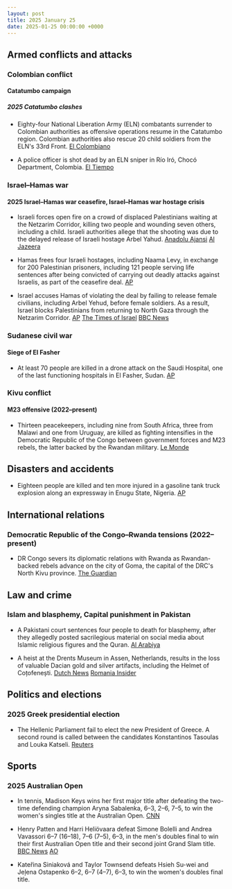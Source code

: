 ```yaml
---
layout: post
title: 2025 January 25
date: 2025-01-25 00:00:00 +0000
---
```


## Armed conflicts and attacks

### Colombian conflict

#### Catatumbo campaign

##### 2025 Catatumbo clashes

- Eighty-four National Liberation Army (ELN) combatants surrender to Colombian authorities as offensive operations resume in the Catatumbo region. Colombian authorities also rescue 20 child soldiers from the ELN's 33rd Front. [El Colombiano](https://www.elcolombiano.com/colombia/primeros-resultados-operaciones-militares-en-el-catatumbo-GE26447188)

- A police officer is shot dead by an ELN sniper in Río Iró, Chocó Department, Colombia. [El Tiempo](https://www.eltiempo.com/colombia/otras-ciudades/choco-muere-patrullero-de-la-policia-que-resulto-herido-durante-ataque-armado-del-eln-en-rio-iro-3420870)

### Israel–Hamas war

#### 2025 Israel–Hamas war ceasefire, Israel–Hamas war hostage crisis

- Israeli forces open fire on a crowd of displaced Palestinians waiting at the Netzarim Corridor, killing two people and wounding seven others, including a child. Israeli authorities allege that the shooting was due to the delayed release of Israeli hostage Arbel Yahud. [Anadolu Ajansi](https://www.aa.com.tr/en/middle-east/2-killed-7-injured-by-israeli-army-fire-in-gaza-in-violation-of-ceasefire/3462678) [Al Jazeera](https://www.aljazeera.com/program/newsfeed/2025/1/25/israeli-forces-fire-on-crowds-near-gazas-netzarim-corridor)

- Hamas frees four Israeli hostages, including Naama Levy, in exchange for 200 Palestinian prisoners, including 121 people serving life sentences after being convicted of carrying out deadly attacks against Israelis, as part of the ceasefire deal. [AP](https://apnews.com/article/israel-palestinians-hamas-war-news-ceasefire-hostages-01-25-2025-150674e17bd8b22f2c2c3aa4991cf061)

- Israel accuses Hamas of violating the deal by failing to release female civilians, including Arbel Yehud, before female soldiers. As a result, Israel blocks Palestinians from returning to North Gaza through the Netzarim Corridor. [AP](https://apnews.com/article/israel-palestinians-hamas-war-news-ceasefire-hostages-01-26-2025-d0f9d113ceec2dababe462967ee8d398) [The Times of Israel](https://www.timesofisrael.com/liveblog_entry/israel-wont-let-palestinians-return-to-north-gaza-until-hamas-releases-female-civilian-hostage-arbel-yehud-pms-office-says/) [BBC News](https://www.bbc.com/news/articles/c9qjy4lzqn3o)

### Sudanese civil war

#### Siege of El Fasher

- At least 70 people are killed in a drone attack on the Saudi Hospital, one of the last functioning hospitals in El Fasher, Sudan. [AP](https://apnews.com/article/sudan-war-hospital-attack-fasher-53f41de57ca442ed5dd3a8a1312f4052)

### Kivu conflict

#### M23 offensive (2022–present)

- Thirteen peacekeepers, including nine from South Africa, three from Malawi and one from Uruguay, are killed as fighting intensifies in the Democratic Republic of the Congo between government forces and M23 rebels, the latter backed by the Rwandan military. [Le Monde](https://www.lemonde.fr/en/le-monde-africa/article/2025/01/25/13-peacekeepers-killed-as-fighting-rages-in-eastern-drc_6737423_124.html)

## Disasters and accidents

- Eighteen people are killed and ten more injured in a gasoline tank truck explosion along an expressway in Enugu State, Nigeria. [AP](https://apnews.com/article/nigeria-tanker-explosion-gasoline-f2b546036ef8a0b4b1360333aed972f3)

## International relations

### Democratic Republic of the Congo–Rwanda tensions (2022–present)

- DR Congo severs its diplomatic relations with Rwanda as Rwandan-backed rebels advance on the city of Goma, the capital of the DRC's North Kivu province. [The Guardian](https://www.theguardian.com/global-development/2025/jan/25/rwandan-army-ready-to-invade-drc-and-help-rebels-seize-city)

## Law and crime

### Islam and blasphemy, Capital punishment in Pakistan

- A Pakistani court sentences four people to death for blasphemy, after they allegedly posted sacrilegious material on social media about Islamic religious figures and the Quran. [Al Arabiya](https://english.alarabiya.net/News/world/2025/01/25/pakistan-court-sentences-4-people-to-death-for-blasphemy)

- A heist at the Drents Museum in Assen, Netherlands, results in the loss of valuable Dacian gold and silver artifacts, including the Helmet of Coțofenești. [Dutch News](https://www.dutchnews.nl/2025/01/interpol-drafted-in-to-help-in-dacia-gold-heist-investigation/) [Romania Insider](https://www.romania-insider.com/romanian-dacian-treasure-robbery-dutch-museum-january-2025)

## Politics and elections

### 2025 Greek presidential election

- The Hellenic Parliament fail to elect the new President of Greece. A second round is called between the candidates Konstantinos Tasoulas and Louka Katseli. [Reuters](https://www.reuters.com/world/europe/greek-lawmakers-fail-elect-new-president-first-round-voting-2025-01-25/)

## Sports

### 2025 Australian Open

- In tennis, Madison Keys wins her first major title after defeating the two-time defending champion Aryna Sabalenka, 6–3, 2–6, 7–5, to win the women's singles title at the Australian Open. [CNN](https://edition.cnn.com/2025/01/25/sport/australian-open-womens-final-sabalenka-keys-spt-intl/index.html)

- Henry Patten and Harri Heliövaara defeat Simone Bolelli and Andrea Vavassori 6–7 (16–18), 7–6 (7–5), 6–3, in the men's doubles final to win their first Australian Open title and their second joint Grand Slam title. [BBC News](https://www.bbc.com/sport/tennis/articles/c9vmdkzd9k2o) [AO](https://ausopen.com/articles/news/mens-doubles-heliovaarapatten-win-dramatic-decider)

- Kateřina Siniaková and Taylor Townsend defeats Hsieh Su-wei and Jeļena Ostapenko 6–2, 6–7 (4–7), 6–3, to win the women's doubles final title.